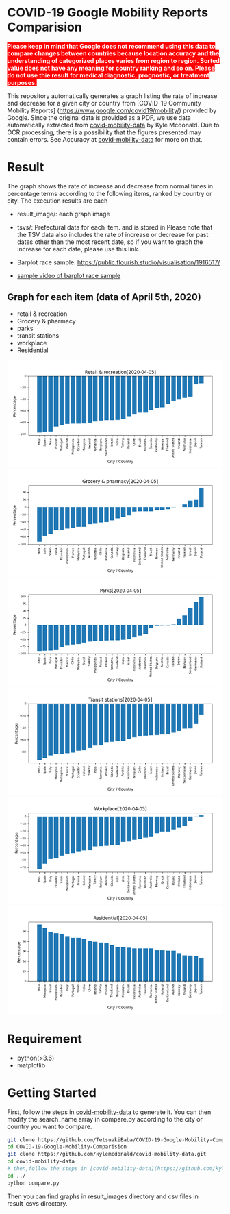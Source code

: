 # COVID-19 Google Mobility Reports Comparision
**<span style="color:white; background-color:red">Please keep in mind that Google does not recommend using this data to compare changes between countries because location accuracy and the understanding of categorized places varies from region to region. Sorted value does not have any meaning for country ranking and so on. Please do not use thie result for medical diagnostic, prognostic, or treatment purposes.  </span>**

This repository automatically generates a graph listing the rate of increase and decrease for a given city or country from [COVID-19 Community Mobility Reports] (https://www.google.com/covid19/mobility/) provided by Google.
Since the original data is provided as a PDF, we use data automatically extracted from [covid-mobility-data](https://github.com/kylemcdonald/covid-mobility-data) by Kyle Mcdonald.
Due to OCR processing, there is a possibility that the figures presented may contain errors. See Accuracy at [covid-mobility-data](https://github.com/kylemcdonald/covid-mobility-data) for more on that.

# Result
The graph shows the rate of increase and decrease from normal times in percentage terms according to the following items, ranked by country or city. The execution results are each
  * result_image/: each graph image
  * tsvs/: Prefectural data for each item.
and is stored in Please note that the TSV data also includes the rate of increase or decrease for past dates other than the most recent date, so if you want to graph the increase for each date, please use this link.

* Barplot race sample: https://public.flourish.studio/visualisation/1916517/
* [sample video of barplot race sample](sample.mov)


## Graph for each item (data of April 5th, 2020)

* retail & recreation
* Grocery & pharmacy
* parks
* transit stations
* workplace
* Residential

<img src="./result_images/Retail & recreation.png">
<img src="./result_images/Grocery & pharmacy.png">
<img src="./result_images/Parks.png">
<img src="./result_images/Transit stations.png">
<img src="./result_images/Workplace.png">
<img src="./result_images/Residential.png">

# Requirement
* python(>3.6)
* matplotlib
 
# Getting Started
First, follow the steps in [covid-mobility-data](https://github.com/kylemcdonald/covid-mobility-data) to generate it.
You can then modify the search_name array in compare.py according to the city or country you want to compare.

```bash
git clone https://github.com/TetsuakiBaba/COVID-19-Google-Mobility-Comparision
cd COVID-19-Google-Mobility-Comparision
git clone https://github.com/kylemcdonald/covid-mobility-data.git
cd covid-mobility-data
# then,follow the steps in [covid-mobility-data](https://github.com/kylemcdonald/covid-mobility-data) 
cd ../
python compare.py
```

Then you can find graphs in result_images directory and csv files in result_csvs directory.